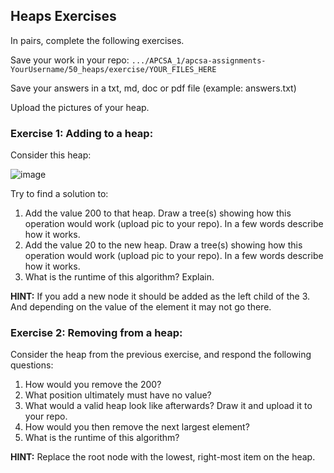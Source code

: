 ## Heaps Exercises

In pairs, complete the following exercises.

Save your work in your repo: ```.../APCSA_1/apcsa-assignments-YourUsername/50_heaps/exercise/YOUR_FILES_HERE```

Save your answers in a txt, md, doc or pdf file (example: answers.txt)

Upload the pictures of your heap.

### Exercise 1: Adding to a heap:

Consider this heap:

![image](https://github.com/user-attachments/assets/692b83b1-b42d-4622-8bb8-c533b6939d4c)



Try to find a solution to:

1. Add the value 200 to that heap. Draw a tree(s) showing how this operation would work (upload pic to your repo). In a few words describe how it works.
2. Add the value 20 to the new heap. Draw a tree(s) showing how this operation would work (upload pic to your repo). In a few words describe how it works.
3. What is the runtime of this algorithm? Explain.

**HINT:** If you add a new node it should be added as the left child of the 3. And depending on the value of the element it may not go there.

### Exercise 2: Removing from a heap:

Consider the heap from the previous exercise, and respond the following questions:

1. How would you remove the 200? 
2. What position ultimately must have no value?
3. What would a valid heap look like afterwards? Draw it and upload it to your repo.
4. How would you then remove the next largest element?
5. What is the runtime of this algorithm?

**HINT:** Replace the root node with the lowest, right-most item on the heap.
